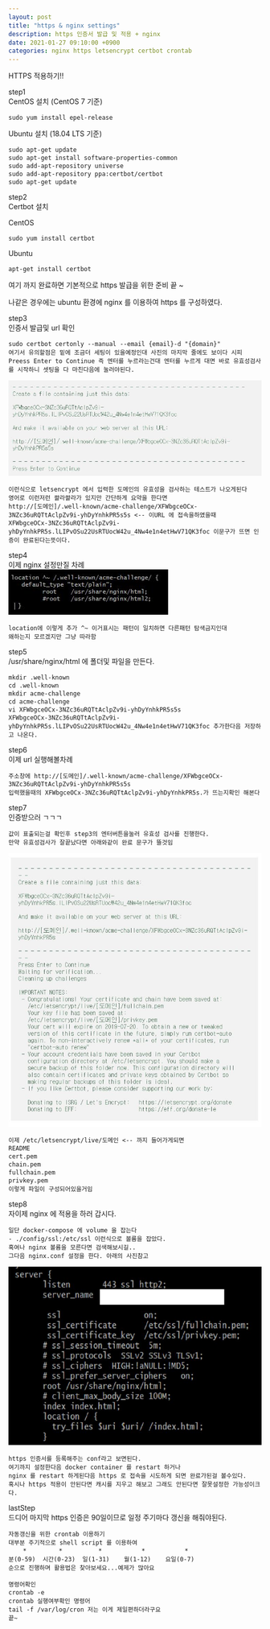 ```yaml
---
layout: post
title: "https & nginx settings"
description: https 인증서 발급 및 적용 + nginx
date: 2021-01-27 09:10:00 +0900
categories: nginx https letsencrypt certbot crontab
---
```


HTTPS 적용하기!!

step1<br>
CentOS 설치 (CentOS 7 기준)

```
sudo yum install epel-release
```

Ubuntu 설치 (18.04 LTS 기준)

```
sudo apt-get update
sudo apt-get install software-properties-common
sudo add-apt-repository universe
sudo add-apt-repository ppa:certbot/certbot
sudo apt-get update
```

step2<br>
Certbot 설치

CentOS

```
sudo yum install certbot
```

Ubuntu

```
apt-get install certbot
```

여기 까지 완료하면 기본적으로 https 발급을 위한 준비 끝 ~

나같은 경우에는 ubuntu 환경에 nginx 를 이용하여 https 를 구성하였다.

step3<br>
인증서 발급및 url 확인

```
sudo certbot certonly --manual --email {email}-d "{domain}"
여기서 유의할점은 밑에 조금더 세팅이 있을예정인대 사진의 마지막 줄에도 보이다 시피
Preess Enter to Continue 즉 엔터를 누르라는건대 엔터를 누르게 대면 바로 유효성검사를 시작하니 셋팅을 다 마친다음에 눌러야된다.
```

![](/capture/https/https.JPG)

```
이런식으로 letsencrypt 에서 입력한 도메인의 유효성을 검사하는 테스트가 나오게된다
영어로 이런저런 쏼라쏼라가 있지만 간단하게 요약을 한다면
http://[도메인]/.well-known/acme-challenge/XFWbgceOCx-3NZc36uRQTtAclpZv9i-yhDyYnhkPR5s5s <-- 이URL 에 접속을하였을때
XFWbgceOCx-3NZc36uRQTtAclpZv9i-yhDyYnhkPR5s.lLIPvOSu22UsRTUocW42u_4Nw4e1n4etHwV71QK3foc 이문구가 뜨면 인증이 완료된다는뜻이다.

```

step4<br>
이제 nginx 설정만질 차례<br>
![](/capture/https/https2.JPG)

```
location에 이렇게 추가 ^~ 이거표시는 패턴이 일치하면 다른패턴 탐색금지인대
왜하는지 모르겠지만 그냥 따라함
```

step5<br>
/usr/share/nginx/html 에 폴더및 파일을 만든다.

```
mkdir .well-known
cd .well-known
mkdir acme-challenge
cd acme-challenge
vi XFWbgceOCx-3NZc36uRQTtAclpZv9i-yhDyYnhkPR5s5s
XFWbgceOCx-3NZc36uRQTtAclpZv9i-yhDyYnhkPR5s.lLIPvOSu22UsRTUocW42u_4Nw4e1n4etHwV71QK3foc 추가한다음 저장하고 나온다.
```

step6<br>
이제 url 실행해볼차례

```
주소창에 http://[도메인]/.well-known/acme-challenge/XFWbgceOCx-3NZc36uRQTtAclpZv9i-yhDyYnhkPR5s5s
입력했을때의 XFWbgceOCx-3NZc36uRQTtAclpZv9i-yhDyYnhkPR5s.가 뜨는지확인 해본다
```

step7<br>
인증받으러 ㄱㄱㄱ

```
값이 표출되는걸 확인후 step3의 엔터버튼을눌러 유효성 검사를 진행한다.
만약 유효성검사가 잘끝났다면 아래와같이 완료 문구가 뜰것임
```

![](/capture/https/https3.JPG)

```
이제 /etc/letsencrypt/live/도메인 <-- 까지 들어가게되면
README
cert.pem
chain.pem
fullchain.pem
privkey.pem
이렇게 파일이 구성되어있을거임
```

step8<br>
자이제 nginx 에 적용을 하러 갑시다.

```
일단 docker-compose 에 volume 을 잡는다
- ./config/ssl:/etc/ssl 이런식으로 볼륨을 잡았다.
혹여나 nginx 볼륨을 모른다면 검색해보시길..
그다음 nginx.conf 설정을 한다. 아래의 사진참고
```

![](/capture/https/https4.JPG)

```
https 인증서를 등록해주는 conf라고 보면된다.
여기까지 설정한다음 docker container 를 restart 하거나
nginx 를 restart 하게된다음 https 로 접속을 시도하게 되면 완료가된걸 볼수있다.
혹시나 https 적용이 안된다면 캐시를 지우고 해보고 그래도 안된다면 잘못설정한 가능성이크다.
```

lastStep<br>
드디어 마지막 https 인증은 90일이므로 일정 주기마다 갱신을 해줘야된다.

```
자동갱신을 위한 crontab 이용하기
대부분 주기적으로 shell script 를 이용하여
    *         *          *           *           *
분(0-59)  시간(0-23)  일(1-31)    월(1-12)    요일(0-7)
순으로 진행하며 활용법은 찾아보세요...예제가 많아요

명령어확인
crontab -e
crontab 실행여부확인 명령어
tail -f /var/log/cron 저는 이게 제일편하더라구요
끝~
```
